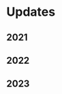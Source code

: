 # Updates

## 2021

<TagTile 
:tag-names="['start2021']" 
show-tags
/>


## 2022

<TagTile 
:tag-names="['start2022']" 
show-tags
/>


## 2023

<TagTile 
:tag-names="['start2023']" 
show-tags
/>

<script setup>
import TagTile from "../.vitepress/components/TagTile.vue";
</script>
